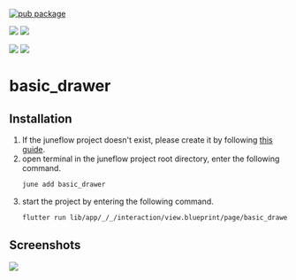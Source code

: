 [![pub package](https://img.shields.io/pub/v/basic_drawer.svg)](https://pub.dartlang.org/packages/basic_drawer)

[![](https://img.shields.io/badge/Module-Hub-007bff?style=for-the-badge&logo=flutter)](https://module.juneflow.org/)
[![](https://img.shields.io/badge/View-Hub-007bff?style=for-the-badge&logo=flutter)](https://view.juneflow.org/)

[![](https://img.shields.io/badge/DISCORD-JOIN%20SERVER-5663F7?style=for-the-badge&logo=discord&logoColor=white)](https://discord.gg/zXXHvAXCug)
[![](https://img.shields.io/badge/KakaoTalk-Join%20Room-FEE500?style=for-the-badge&logo=kakao)](https://open.kakao.com/o/gEwrffbg)
# basic_drawer

##  Installation
1. If the juneflow project doesn't exist, please create it by following [this guide](https://doc.juneflow.org/).
2. open terminal in the juneflow project root directory, enter the following command.
    ```bash
    june add basic_drawer
    ```
3. start the project by entering the following command.
    ```bash
    flutter run lib/app/_/_/interaction/view.blueprint/page/basic_drawer/_/view.dart -d chrome
    ```

## Screenshots
![](https://github.com/juneview-songdo/basic_drawer/assets/21379657/f9553220-1d64-4a07-85ef-bfcca75d8cfc)

